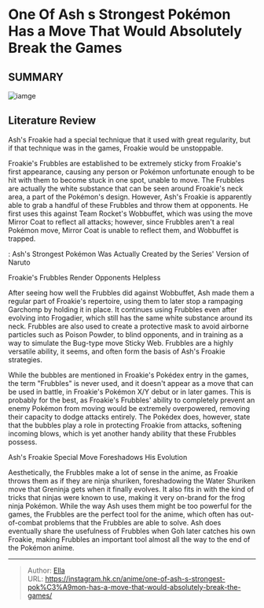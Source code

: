 # One Of Ash s Strongest Pokémon Has a Move That Would Absolutely Break the Games


## SUMMARY 

![iamge](https://static1.srcdn.com/wordpress/wp-content/uploads/2023/10/pokemon-ash-frogadier.jpg)

## Literature Review

Ash&#39;s Froakie had a special technique that it used with great regularity, but if that technique was in the games, Froakie would be unstoppable.





Froakie&#39;s Frubbles are established to be extremely sticky from Froakie&#39;s first appearance, causing any person or Pokémon unfortunate enough to be hit with them to become stuck in one spot, unable to move. The Frubbles are actually the white substance that can be seen around Froakie&#39;s neck area, a part of the Pokémon&#39;s design. However, Ash&#39;s Froakie is apparently able to grab a handful of these Frubbles and throw them at opponents. He first uses this against Team Rocket&#39;s Wobbuffet, which was using the move Mirror Coat to reflect all attacks; however, since Frubbles aren&#39;t a real Pokémon move, Mirror Coat is unable to reflect them, and Wobbuffet is trapped.




 : Ash&#39;s Strongest Pokémon Was Actually Created by the Series&#39; Version of Naruto


 Froakie&#39;s Frubbles Render Opponents Helpless 
          

After seeing how well the Frubbles did against Wobbuffet, Ash made them a regular part of Froakie&#39;s repertoire, using them to later stop a rampaging Garchomp by holding it in place. It continues using Frubbles even after evolving into Frogadier, which still has the same white substance around its neck. Frubbles are also used to create a protective mask to avoid airborne particles such as Poison Powder, to blind opponents, and in training as a way to simulate the Bug-type move Sticky Web. Frubbles are a highly versatile ability, it seems, and often form the basis of Ash&#39;s Froakie strategies.

While the bubbles are mentioned in Froakie&#39;s Pokédex entry in the games, the term &#34;Frubbles&#34; is never used, and it doesn&#39;t appear as a move that can be used in battle, in Froakie&#39;s Pokémon X/Y debut or in later games. This is probably for the best, as Froakie&#39;s Frubbles&#39; ability to completely prevent an enemy Pokémon from moving would be extremely overpowered, removing their capacity to dodge attacks entirely. The Pokédex does, however, state that the bubbles play a role in protecting Froakie from attacks, softening incoming blows, which is yet another handy ability that these Frubbles possess.






 Ash&#39;s Froakie Special Move Foreshadows His Evolution 
          

Aesthetically, the Frubbles make a lot of sense in the anime, as Froakie throws them as if they are ninja shuriken, foreshadowing the Water Shuriken move that Greninja gets when it finally evolves. It also fits in with the kind of tricks that ninjas were known to use, making it very on-brand for the frog ninja Pokémon. While the way Ash uses them might be too powerful for the games, the Frubbles are the perfect tool for the anime, which often has out-of-combat problems that the Frubbles are able to solve. Ash does eventually share the usefulness of Frubbles when Goh later catches his own Froakie, making Frubbles an important tool almost all the way to the end of the Pokémon anime.



---

> Author: [Ella](https://instagram.hk.cn/)  
> URL: https://instagram.hk.cn/anime/one-of-ash-s-strongest-pok%C3%A9mon-has-a-move-that-would-absolutely-break-the-games/  


